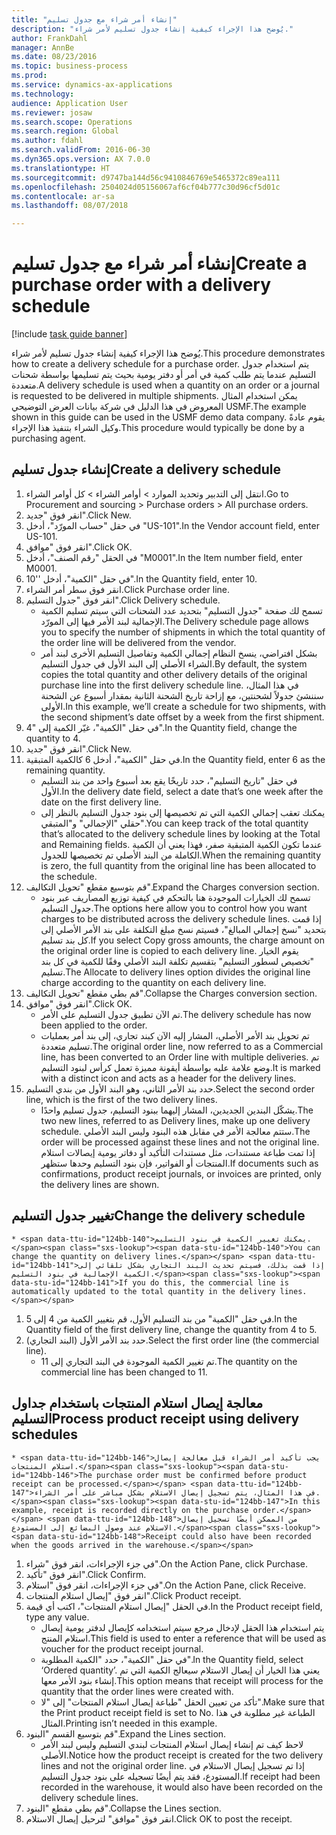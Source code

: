 ```yaml
--- 
title: "إنشاء أمر شراء مع جدول تسليم"
description: "يُوضح هذا الإجراء كيفية إنشاء جدول تسليم لأمر شراء."
author: FrankDahl
manager: AnnBe
ms.date: 08/23/2016
ms.topic: business-process
ms.prod: 
ms.service: dynamics-ax-applications
ms.technology: 
audience: Application User
ms.reviewer: josaw
ms.search.scope: Operations
ms.search.region: Global
ms.author: fdahl
ms.search.validFrom: 2016-06-30
ms.dyn365.ops.version: AX 7.0.0
ms.translationtype: HT
ms.sourcegitcommit: d9747ba144d56c9410846769e5465372c89ea111
ms.openlocfilehash: 2504024d05156067af6cf04b777c30d96cf5d01c
ms.contentlocale: ar-sa
ms.lasthandoff: 08/07/2018

---
```

# <a name="create-a-purchase-order-with-a-delivery-schedule"></a><span data-ttu-id="124bb-103">إنشاء أمر شراء مع جدول تسليم</span><span class="sxs-lookup"><span data-stu-id="124bb-103">Create a purchase order with a delivery schedule</span></span>

[!include [task guide banner](../../includes/task-guide-banner.md)]

<span data-ttu-id="124bb-104">يُوضح هذا الإجراء كيفية إنشاء جدول تسليم لأمر شراء.</span><span class="sxs-lookup"><span data-stu-id="124bb-104">This procedure demonstrates how to create a delivery schedule for a purchase order.</span></span> <span data-ttu-id="124bb-105">يتم استخدام جدول التسليم عندما يتم طلب كمية في أمر أو دفتر يومية بحيث يتم تسليمها بواسطة شحنات متعددة.</span><span class="sxs-lookup"><span data-stu-id="124bb-105">A delivery schedule is used when a quantity on an order or a journal is requested to be delivered in multiple shipments.</span></span> <span data-ttu-id="124bb-106">يمكن استخدام المثال المعروض في هذا الدليل في شركة بيانات العرض التوضيحي USMF.</span><span class="sxs-lookup"><span data-stu-id="124bb-106">The example shown in this guide can be used in the USMF demo data company.</span></span> <span data-ttu-id="124bb-107">يقوم عادةً وكيل الشراء بتنفيذ هذا الإجراء.</span><span class="sxs-lookup"><span data-stu-id="124bb-107">This procedure would typically be done by a purchasing agent.</span></span>


## <a name="create-a-delivery-schedule"></a><span data-ttu-id="124bb-108">إنشاء جدول تسليم</span><span class="sxs-lookup"><span data-stu-id="124bb-108">Create a delivery schedule</span></span>
1. <span data-ttu-id="124bb-109">انتقل إلى التدبير وتحديد الموارد > أوامر الشراء > كل أوامر الشراء.</span><span class="sxs-lookup"><span data-stu-id="124bb-109">Go to Procurement and sourcing > Purchase orders > All purchase orders.</span></span>
2. <span data-ttu-id="124bb-110">انقر فوق "جديد".</span><span class="sxs-lookup"><span data-stu-id="124bb-110">Click New.</span></span>
3. <span data-ttu-id="124bb-111">في حقل "حساب المورّد‬"، أدخل "US-101".</span><span class="sxs-lookup"><span data-stu-id="124bb-111">In the Vendor account field, enter US-101.</span></span>
4. <span data-ttu-id="124bb-112">انقر فوق "موافق".</span><span class="sxs-lookup"><span data-stu-id="124bb-112">Click OK.</span></span>
5. <span data-ttu-id="124bb-113">في الحقل "رقم الصنف"، أدخل "M0001".</span><span class="sxs-lookup"><span data-stu-id="124bb-113">In the Item number field, enter M0001.</span></span>
6. <span data-ttu-id="124bb-114">في حقل "الكمية"، أدخل ''10".</span><span class="sxs-lookup"><span data-stu-id="124bb-114">In the Quantity field, enter 10.</span></span>
7. <span data-ttu-id="124bb-115">انقر فوق سطر أمر الشراء.</span><span class="sxs-lookup"><span data-stu-id="124bb-115">Click Purchase order line.</span></span>
8. <span data-ttu-id="124bb-116">انقر فوق "جدول التسليم".</span><span class="sxs-lookup"><span data-stu-id="124bb-116">Click Delivery schedule.</span></span>
    * <span data-ttu-id="124bb-117">تسمح لك صفحة "جدول التسليم" بتحديد عدد الشحنات التي سيتم تسليم الكمية الإجمالية لبند الأمر فيها إلى المورّد.</span><span class="sxs-lookup"><span data-stu-id="124bb-117">The Delivery schedule page allows you to specify the number of shipments in which the total quantity of the order line will be delivered from the vendor.</span></span>  
    * <span data-ttu-id="124bb-118">بشكل افتراضي، ينسخ النظام إجمالي الكمية وتفاصيل التسليم الأخرى لبند أمر الشراء الأصلي إلى البند الأول في جدول التسليم.</span><span class="sxs-lookup"><span data-stu-id="124bb-118">By default, the system copies the total quantity and other delivery details of the original purchase line into the first delivery schedule line.</span></span> <span data-ttu-id="124bb-119">في هذا المثال، سننشئ جدولاً لشحنتين، مع إزاحة تاريخ الشحنة الثانية بمقدار أسبوع عن الشحنة الأولى.</span><span class="sxs-lookup"><span data-stu-id="124bb-119">In this example, we’ll create a schedule for two shipments, with the second shipment’s date offset by a week from the first shipment.</span></span>  
9. <span data-ttu-id="124bb-120">في حقل "الكمية"، غيّر الكمية إلى "4".</span><span class="sxs-lookup"><span data-stu-id="124bb-120">In the Quantity field, change the quantity to 4.</span></span>
10. <span data-ttu-id="124bb-121">انقر فوق "جديد".</span><span class="sxs-lookup"><span data-stu-id="124bb-121">Click New.</span></span>
11. <span data-ttu-id="124bb-122">في حقل "الكمية"، أدخل 6 كالكمية المتبقية.</span><span class="sxs-lookup"><span data-stu-id="124bb-122">In the Quantity field, enter 6 as the remaining quantity.</span></span>
    * <span data-ttu-id="124bb-123">في حقل "تاريخ التسليم"، حدد تاريخًا يقع بعد أسبوع واحد من بند التسليم الأول.</span><span class="sxs-lookup"><span data-stu-id="124bb-123">In the delivery date field, select a date that’s one week after the date on the first delivery line.</span></span>  
    * <span data-ttu-id="124bb-124">يمكنك تعقب إجمالي الكمية التي تم تخصيصها إلى بنود جدول التسليم بالنظر إلى حقلي "الإجمالي" و"المتبقي".</span><span class="sxs-lookup"><span data-stu-id="124bb-124">You can keep track of the total quantity that’s allocated to the delivery schedule lines by looking at the Total and Remaining fields.</span></span> <span data-ttu-id="124bb-125">عندما تكون الكمية المتبقية صفر، فهذا يعني أن الكمية الكاملة من البند الأصلي تم تخصيصها للجدول.</span><span class="sxs-lookup"><span data-stu-id="124bb-125">When the remaining quantity is zero, the full quantity from the original line has been allocated to the schedule.</span></span>  
12. <span data-ttu-id="124bb-126">قم بتوسيع مقطع "تحويل التكاليف".</span><span class="sxs-lookup"><span data-stu-id="124bb-126">Expand the Charges conversion section.</span></span>
    * <span data-ttu-id="124bb-127">تسمح لك الخيارات الموجودة هنا بالتحكم في كيفية توزيع المصاريف عبر بنود جدول التسليم.</span><span class="sxs-lookup"><span data-stu-id="124bb-127">The options here allow you to control how you want charges to be distributed across the delivery schedule lines.</span></span> <span data-ttu-id="124bb-128">إذا قمت بتحديد "نسخ إجمالي المبالغ‬"، فسيتم نسخ مبلغ التكلفة على بند الأمر الأصلي إلى كل بند تسليم.</span><span class="sxs-lookup"><span data-stu-id="124bb-128">If you select Copy gross amounts, the charge amount on the original order line is copied to each delivery line.</span></span> <span data-ttu-id="124bb-129">يقوم الخيار "تخصيص لسطور التسليم‬" بتقسيم تكلفة البند الأصلي وفقًا للكمية في كل بند تسليم.</span><span class="sxs-lookup"><span data-stu-id="124bb-129">The Allocate to delivery lines option divides the original line charge according to the quantity on each delivery line.</span></span>  
13. <span data-ttu-id="124bb-130">قم بطي مقطع "تحويل التكاليف".</span><span class="sxs-lookup"><span data-stu-id="124bb-130">Collapse the Charges conversion section.</span></span>
14. <span data-ttu-id="124bb-131">انقر فوق "موافق".</span><span class="sxs-lookup"><span data-stu-id="124bb-131">Click OK.</span></span>
    * <span data-ttu-id="124bb-132">تم الآن تطبيق جدول التسليم على الأمر.</span><span class="sxs-lookup"><span data-stu-id="124bb-132">The delivery schedule has now been applied to the order.</span></span>  
    * <span data-ttu-id="124bb-133">تم تحويل بند الأمر الأصلي، المشار إليه الآن كبند تجاري، إلى بند أمر بعمليات تسليم متعددة.</span><span class="sxs-lookup"><span data-stu-id="124bb-133">The original order line, now referred to as a Commercial line, has been converted to an Order line with multiple deliveries.</span></span> <span data-ttu-id="124bb-134">تم وضع علامة عليه بواسطة أيقونة مميزة تعمل كرأس لبنود التسليم.</span><span class="sxs-lookup"><span data-stu-id="124bb-134">It is marked with a distinct icon and acts as a header for the delivery lines.</span></span>  
15. <span data-ttu-id="124bb-135">حدد بند الأمر الثاني، وهو البند الأول من بندي التسليم.</span><span class="sxs-lookup"><span data-stu-id="124bb-135">Select the second order line, which is the first of the two delivery lines.</span></span>
    * <span data-ttu-id="124bb-136">يشكّل البندين الجديدين، المشار إليهما ببنود التسليم، جدول تسليم واحدًا.</span><span class="sxs-lookup"><span data-stu-id="124bb-136">The two new lines, referred to as Delivery lines, make up one delivery schedule.</span></span> <span data-ttu-id="124bb-137">ستتم معالجة الأمر في مقابل هذه البنود وليس البند الأصلي.</span><span class="sxs-lookup"><span data-stu-id="124bb-137">The order will be processed against these lines and not the original line.</span></span> <span data-ttu-id="124bb-138">إذا تمت طباعة مستندات، مثل مستندات التأكيد أو دفاتر يومية إيصالات استلام المنتجات‬ أو الفواتير، فإن بنود التسليم وحدها ستظهر.</span><span class="sxs-lookup"><span data-stu-id="124bb-138">If documents such as confirmations, product receipt journals, or invoices are printed, only the delivery lines are shown.</span></span>  

## <a name="change-the-delivery-schedule"></a><span data-ttu-id="124bb-139">تغيير جدول التسليم</span><span class="sxs-lookup"><span data-stu-id="124bb-139">Change the delivery schedule</span></span>
    * <span data-ttu-id="124bb-140">يمكنك تغيير الكمية في بنود التسليم.</span><span class="sxs-lookup"><span data-stu-id="124bb-140">You can change the quantity on delivery lines.</span></span> <span data-ttu-id="124bb-141">إذا قمت بذلك، فسيتم تحديث البند التجاري بشكل تلقائي إلى الكمية الإجمالية في بنود التسليم.</span><span class="sxs-lookup"><span data-stu-id="124bb-141">If you do this, the commercial line is automatically updated to the total quantity in the delivery lines.</span></span>  
1. <span data-ttu-id="124bb-142">في حقل "الكمية" من بند التسليم الأول، قم بتغيير الكمية من 4 إلى 5.</span><span class="sxs-lookup"><span data-stu-id="124bb-142">In the Quantity field of the first delivery line, change the quantity from 4 to 5.</span></span>
2. <span data-ttu-id="124bb-143">حدد بند الأمر الأول (البند التجاري).</span><span class="sxs-lookup"><span data-stu-id="124bb-143">Select the first order line (the commercial line).</span></span>
    * <span data-ttu-id="124bb-144">تم تغيير الكمية الموجودة في البند التجاري إلى 11.</span><span class="sxs-lookup"><span data-stu-id="124bb-144">The quantity on the commercial line has been changed to 11.</span></span>  

## <a name="process-product-receipt-using-delivery-schedules"></a><span data-ttu-id="124bb-145">معالجة إيصال استلام المنتجات باستخدام جداول التسليم</span><span class="sxs-lookup"><span data-stu-id="124bb-145">Process product receipt using delivery schedules</span></span>
    * <span data-ttu-id="124bb-146">يجب تأكيد أمر الشراء قبل معالجة إيصال استلام المنتجات.</span><span class="sxs-lookup"><span data-stu-id="124bb-146">The purchase order must be confirmed before product receipt can be processed.</span></span> <span data-ttu-id="124bb-147">في هذا المثال، يتم تسجيل إيصال الاستلام بشكل مباشر على أمر الشراء.</span><span class="sxs-lookup"><span data-stu-id="124bb-147">In this example, receipt is recorded directly on the purchase order.</span></span> <span data-ttu-id="124bb-148">من الممكن أيضًا تسجيل إيصال الاستلام عند وصول البضائع إلى المستودع.</span><span class="sxs-lookup"><span data-stu-id="124bb-148">Receipt could also have been recorded when the goods arrived in the warehouse.</span></span>  
1. <span data-ttu-id="124bb-149">في جزء الإجراءات، انقر فوق "شراء".</span><span class="sxs-lookup"><span data-stu-id="124bb-149">On the Action Pane, click Purchase.</span></span>
2. <span data-ttu-id="124bb-150">انقر فوق "تأكيد".</span><span class="sxs-lookup"><span data-stu-id="124bb-150">Click Confirm.</span></span>
3. <span data-ttu-id="124bb-151">في جزء الإجراءات، انقر فوق "استلام".</span><span class="sxs-lookup"><span data-stu-id="124bb-151">On the Action Pane, click Receive.</span></span>
4. <span data-ttu-id="124bb-152">انقر فوق "إيصال استلام المنتجات".</span><span class="sxs-lookup"><span data-stu-id="124bb-152">Click Product receipt.</span></span>
5. <span data-ttu-id="124bb-153">في الحقل "إيصال استلام المنتجات"، اكتب أي قيمة.</span><span class="sxs-lookup"><span data-stu-id="124bb-153">In the Product receipt field, type any value.</span></span>
    * <span data-ttu-id="124bb-154">يتم استخدام هذا الحقل لإدخال مرجع سيتم استخدامه كإيصال لدفتر يومية إيصال استلام المنتج.</span><span class="sxs-lookup"><span data-stu-id="124bb-154">This field is used to enter a reference that will be used as voucher for the product receipt journal.</span></span>  
    * <span data-ttu-id="124bb-155">في حقل "الكمية"، حدد "الكمية المطلوبة".</span><span class="sxs-lookup"><span data-stu-id="124bb-155">In the Quantity field, select ‘Ordered quantity’.</span></span> <span data-ttu-id="124bb-156">يعني هذا الخيار أن إيصال الاستلام سيعالج الكمية التي تم إنشاء بنود الأمر معها.</span><span class="sxs-lookup"><span data-stu-id="124bb-156">This option means that receipt will process for the quantity that the order lines were created with.</span></span>  
    * <span data-ttu-id="124bb-157">تأكد من تعيين الحقل "طباعة إيصال استلام المنتجات‬" إلى "لا".</span><span class="sxs-lookup"><span data-stu-id="124bb-157">Make sure that the Print product receipt field is set to No.</span></span> <span data-ttu-id="124bb-158">الطباعة غير مطلوبة في هذا المثال.</span><span class="sxs-lookup"><span data-stu-id="124bb-158">Printing isn’t needed in this example.</span></span>  
6. <span data-ttu-id="124bb-159">قم بتوسيع القسم "البنود".</span><span class="sxs-lookup"><span data-stu-id="124bb-159">Expand the Lines section.</span></span>
    * <span data-ttu-id="124bb-160">لاحظ كيف تم إنشاء إيصال استلام المنتجات لبندي التسليم وليس لبند الأمر الأصلي.</span><span class="sxs-lookup"><span data-stu-id="124bb-160">Notice how the product receipt is created for the two delivery lines and not the original order line.</span></span> <span data-ttu-id="124bb-161">إذا تم تسجيل إيصال الاستلام في المستودع، فقد يتم أيضًا تسجيله على بنود جدول التسليم.</span><span class="sxs-lookup"><span data-stu-id="124bb-161">If receipt had been recorded in the warehouse, it would also have been recorded on the delivery schedule lines.</span></span>  
7. <span data-ttu-id="124bb-162">قم بطي مقطع "البنود".</span><span class="sxs-lookup"><span data-stu-id="124bb-162">Collapse the Lines section.</span></span>
8. <span data-ttu-id="124bb-163">انقر فوق "موافق" لترحيل إيصال الاستلام.</span><span class="sxs-lookup"><span data-stu-id="124bb-163">Click OK to post the receipt.</span></span>


